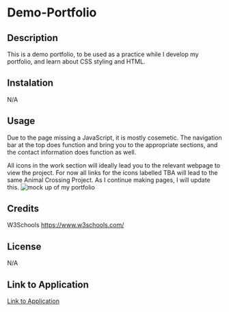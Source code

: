 # Demo-Portfolio

## Description
This is a demo portfolio, to be used as a practice while I develop my portfolio, and learn about CSS styling and HTML.

## Instalation
N/A

## Usage
Due to the page missing a JavaScript, it is mostly cosemetic. The navigation bar at the top does function and bring you to the appropriate sections, and the contact information does function as well.

All icons in the work section will ideally lead you to the relevant webpage to view the project. For now all links for the icons labelled TBA will lead to the same Animal Crossing Project. As I continue making pages, I will update this.
![mock up of my portfolio](./Assets/Images/mock-up.png)

## Credits
W3Schools https://www.w3schools.com/
## License
N/A

## Link to Application
[Link to Application](https:cgordon5025.github.io/Demo-Portfolio/)